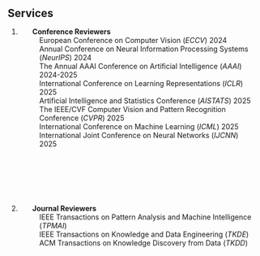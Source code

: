 <h2 id="publications" style="margin: 2px 0px 15px;">Services</h2>

<div class="publications">
<ol class="bibliography">

<li>
<div class="pub-row">
  <div class="col-sm-3 abbr" style="position: relative;padding-right: 15px;padding-left: 15px;padding-bottom: 90px;">
    <h4 style="margin:0 10px 0;"><autocolor>Conference Reviewers</autocolor></h4>
      <ul style="margin:0 0 20px;">
        European Conference on Computer Vision (<em>ECCV</em>) 2024<br>
        Annual Conference on Neural Information Processing Systems (<em>NeurIPS</em>) 2024<br>
        The Annual AAAI Conference on Artificial Intelligence (<em>AAAI</em>) 2024-2025<br>
        International Conference on Learning Representations (<em>ICLR</em>) 2025<br>
        Artificial Intelligence and Statistics Conference (<em>AISTATS</em>) 2025<br>
        The IEEE/CVF Computer Vision and Pattern Recognition Conference (<em>CVPR</em>) 2025<br>
        International Conference on Machine Learning (<em>ICML</em>) 2025<br>
        International Joint Conference on Neural Networks (<em>IJCNN</em>) 2025<br>
      </ul> 
  </div>
</div>

<li>
<div class="pub-row">
  <div class="col-sm-3 abbr" style="position: relative;padding-right: 15px;padding-left: 15px;padding-bottom: 50px;">
    <h4 style="margin:0 10px 0;"><autocolor>Journal Reviewers</autocolor></h4>
      <ul style="margin:0 0 20px;">
        IEEE Transactions on Pattern Analysis and Machine Intelligence (<em>TPMAI</em>) <br>
        IEEE Transactions on Knowledge and Data Engineering (<em>TKDE</em>) <br>
        ACM Transactions on Knowledge Discovery from Data (<em>TKDD</em>) <br>
      </ul>
  </div>
</div>
